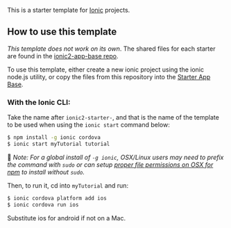 This is a starter template for [Ionic](https://ionicframework.com/docs/) projects.

## How to use this template

*This template does not work on its own*. The shared files for each starter are found in the [ionic2-app-base repo](https://github.com/driftyco/ionic2-app-base).

To use this template, either create a new ionic project using the ionic node.js utility, or copy the files from this repository into the [Starter App Base](https://github.com/driftyco/ionic2-app-base).

### With the Ionic CLI:

Take the name after `ionic2-starter-`, and that is the name of the template to be used when using the `ionic start` command below:

```bash
$ npm install -g ionic cordova
$ ionic start myTutorial tutorial
```
:memo: *Note: For a global install of `-g ionic`, OSX/Linux users may need to prefix
the command with `sudo` or can setup [proper file permissions on OSX for
npm](https://www.johnpapa.net/how-to-use-npm-global-without-sudo-on-osx/) to
install without `sudo`.*

Then, to run it, cd into `myTutorial` and run:

```bash
$ ionic cordova platform add ios
$ ionic cordova run ios
```

Substitute ios for android if not on a Mac.

